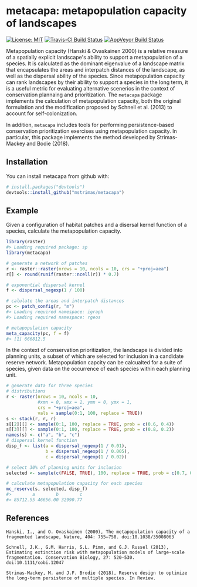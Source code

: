 
<!-- README.md is generated from README.Rmd. Please edit that file -->
metacapa: metapopulation capacity of landscapes
===============================================

[![License: MIT](https://img.shields.io/badge/License-MIT-yellow.svg)](https://opensource.org/licenses/MIT) [![Travis-CI Build Status](https://img.shields.io/travis/mstrimas/metacapa/master.svg?label=Mac%20OSX%20%26%20Linux)](https://travis-ci.org/mstrimas/metacapa) [![AppVeyor Build Status](https://img.shields.io/appveyor/ci/mstrimas/metacapa/master.svg?label=Windows)](https://ci.appveyor.com/project/mstrimas/metacapa)

Metapopulation capacity (Hanski & Ovaskainen 2000) is a relative measure of a spatially explicit landscape's ability to support a metapopulation of a species. It is calculated as the dominant eigenvalue of a landscape matrix that encapsulates the areas and interpatch distances of the landscape, as well as the dispersal ability of the species. Since metapopulation capacity can rank landscapes by their ability to support a species in the long term, it is a useful metric for evaluating alternative scenerios in the context of conservation plannaing and prioritization. The `metacapa` package implements the calculation of metapopulation capacity, both the original formulation and the modification proposed by Schnell et al. (2013) to account for self-colonization.

In addition, `metacapa` includes tools for performing persistence-based conservation prioritization exercises using metapopulation capacity. In particular, this package implements the method developed by Strimas-Mackey and Bodie (2018).

Installation
------------

You can install metacapa from github with:

``` r
# install.packages("devtools")
devtools::install_github("mstrimas/metacapa")
```

Example
-------

Given a configuration of habitat patches and a disersal kernel function of a species, calculate the metapopulation capacity.

``` r
library(raster)
#> Loading required package: sp
library(metacapa)

# generate a network of patches
r <- raster::raster(nrows = 10, ncols = 10, crs = "+proj=aea")
r[] <- round(runif(raster::ncell(r)) * 0.7)

# exponential dispersal kernel
f <- dispersal_negexp(1 / 100)

# calulate the areas and interpatch distances
pc <- patch_config(r, "m")
#> Loading required namespace: igraph
#> Loading required namespace: rgeos

# metapopulation capacity
meta_capacity(pc, f = f)
#> [1] 666812.5
```

In the context of conservation prioritization, the landscape is divided into planning units, a subset of which are selected for inclusion in a candidate reserve network. Metapopulation capcity can be calcualted for a suite of species, given data on the occurrence of each species within each planning unit.

``` r
# generate data for three species
# distributions
r <- raster(nrows = 10, ncols = 10, 
            #xmn = 0, xmx = 1, ymn = 0, ymx = 1,
            crs = "+proj=aea",
            vals = sample(0:1, 100, replace = TRUE))
s <- stack(r, r, r)
s[[2]][] <- sample(0:1, 100, replace = TRUE, prob = c(0.6, 0.4))
s[[3]][] <- sample(0:1, 100, replace = TRUE, prob = c(0.8, 0.2))
names(s) <- c("a", "b", "c")
# dispersal kernel function
disp_f <- list(a = dispersal_negexp(1 / 0.01),
               b = dispersal_negexp(1 / 0.005),
               c = dispersal_negexp(1 / 0.02))

# select 30% of planning units for inclusion
selected <- sample(c(FALSE, TRUE), 100, replace = TRUE, prob = c(0.7, 0.3))

# calculate metapopulation capacity for each species
mc_reserve(s, selected, disp_f)
#>        a        b        c 
#> 85712.55 46656.00 32990.77
```

References
----------

    Hanski, I., and O. Ovaskainen (2000), The metapopulation capacity of a fragmented landscape, Nature, 404: 755–758. doi:10.1038/35008063

    Schnell, J.K., G.M. Harris, S.L. Pimm, and G.J. Russel (2013), Estimating extinction risk with metapopulation models of large-scale fragmentation. Conservation Biology, 27: 520–530. doi:10.1111/cobi.12047

    Strimas-Mackey, M. and J.F. Brodie (2018), Reserve design to optimize the long-term persistence of multiple species. In Review.
